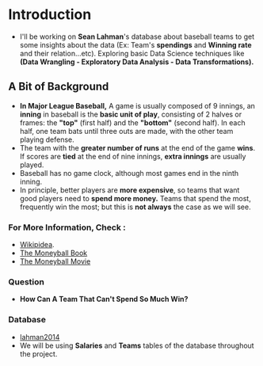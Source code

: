 # Introduction 
* I'll be working on __Sean Lahman__'s database about baseball teams to get some insights about the data (Ex: Team's __spendings__ and __Winning rate__ and their relation...etc). Exploring basic Data Science techniques like __(Data Wrangling - Exploratory Data Analysis - Data Transformations).__<br> 

## A Bit of Background 
* __In Major League Baseball,__ A game is usually composed of 9 innings, an __inning__ in baseball is the __basic unit of play__, consisting of 2 halves or frames: the __"top"__ (first half) and the __"bottom"__ (second half). In each half, one team bats until three outs are made, with the other team playing defense.<br> 
* The team with the __greater number of runs__ at the end of the game __wins__. If scores are __tied__ at the end of nine innings, __extra innings__ are usually played.<br> 
* Baseball has no game clock, although most games end in the ninth inning. <br>
* In principle, better players are __more expensive__, so teams that want good players need to __spend more money.__ Teams that spend the most, frequently win the most; but this is __not always__ the case as we will see. 

### For More Information, __Check__ :
* [Wikipidea](https://en.wikipedia.org/wiki/Moneyball). <br>
* [The Moneyball Book](https://www.amazon.com/Moneyball-The-Winning-Unfair-Game/dp/0393324818) <br>
* [The Moneyball Movie](https://www.imdb.com/title/tt1210166/) <br>

### Question 
* __How Can A Team That Can't Spend So Much Win?__ 

### Database
* [lahman2014](https://github.com/jknecht/baseball-archive-sqlite/raw/master/lahman2014.sqlite) <br>
* We will be using __Salaries__ and __Teams__ tables of the database throughout the project.
